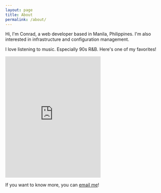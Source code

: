 ```yaml
---
layout: page
title: About
permalink: /about/
---
```


Hi, I'm Conrad, a web developer based in Manila, Philippines. I'm also interested in infrastructure and configuration management.

I love listening to music. Especially 90s R&B. Here's one of my favorites!

<iframe src="https://embed.spotify.com/?uri=spotify:track:27ZznnwJgGXnqF3fpeaPJe" width="300" height="380" frameborder="0" allowtransparency="true"></iframe>

If you want to know more, you can [email me](mailto:conrad@conradolega.xyz)!
